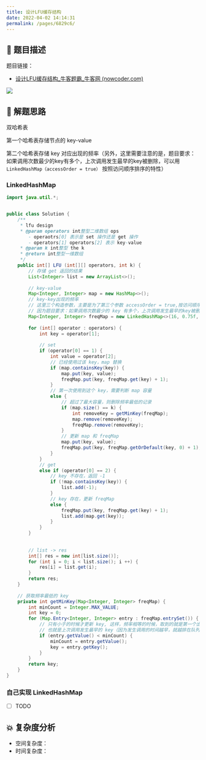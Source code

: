 ```yaml
---
title: 设计LFU缓存结构
date: 2022-04-02 14:14:31
permalink: /pages/6829c6/
---
```

## 📃 题目描述

题目链接：

- [设计LFU缓存结构_牛客题霸_牛客网 (nowcoder.com)](https://www.nowcoder.com/practice/93aacb4a887b46d897b00823f30bfea1?tpId=295&tqId=1006014&ru=/exam/oj&qru=/ta/format-top101/question-ranking&sourceUrl=%2Fexam%2Foj%3Ftab%3D%E7%AE%97%E6%B3%95%E7%AF%87%26topicId%3D295)

![](https://cs-wiki.oss-cn-shanghai.aliyuncs.com/img/20220402141524.png)

## 🔔 解题思路

双哈希表

第一个哈希表存储节点的 key-value

第二个哈希表存储 key 对应出现的频率（另外，这里需要注意的是，题目要求：如果调用次数最少的key有多个，上次调用发生最早的key被删除，可以用 `LinkedHashMap（accessOrder = true）` 按照访问顺序排序的特性）

### LinkedHashMap


```java
import java.util.*;


public class Solution {
    /**
     * lfu design
     * @param operators int整型二维数组 ops
        - operaotrs[0] 表示是 set 操作还是 get 操作
        - operators[1] operators[2] 表示 key-value
     * @param k int整型 the k
     * @return int整型一维数组
     */
    public int[] LFU (int[][] operators, int k) {
        // 存储 get 返回的结果
        List<Integer> list = new ArrayList<>();
        
        // key-value
        Map<Integer, Integer> map = new HashMap<>();
        // key-key出现的频率
        // 这里三个构造参数，主要是为了第三个参数 accessOrder = true,按访问顺序排序，默认为 false 按照插入顺序)
        // 因为题目要求：如果调用次数最少的 key 有多个，上次调用发生最早的key被删除
        Map<Integer, Integer> freqMap = new LinkedHashMap<>(16, 0.75f, true);
        
        for (int[] operator : operators) {
            int key = operator[1];
            
            // set
            if (operator[0] == 1) {
                int value = operator[2];
                // 已经使⽤过该 key，map 替换
                if (map.containsKey(key)) {
                    map.put(key, value);
                    freqMap.put(key, freqMap.get(key) + 1);
                }
                // 第⼀次使⽤到这个 key，需要判断 map 容量
                else {
                    // 超过了最大容量，则删除频率最低的记录
                    if (map.size() == k) {
                        int removeKey = getMinKey(freqMap);
                        map.remove(removeKey);
                        freqMap.remove(removeKey);
                    }
                    // 更新 map 和 freqMap
                    map.put(key, value);
                    freqMap.put(key, freqMap.getOrDefault(key, 0) + 1);
                }
            }
            // get
            else if (operator[0] == 2) {
                // key 不存在，返回 -1
                if (!map.containsKey(key)) {
                    list.add(-1);
                }
                // key 存在，更新 freqMap
                else {
                    freqMap.put(key, freqMap.get(key) + 1);
                    list.add(map.get(key));
                }
            }
        }
        
        
        // list -> res
        int[] res = new int[list.size()];
        for (int i = 0; i < list.size(); i ++) {
            res[i] = list.get(i);
        }
        return res;
    }
    
    // 获取频率最低的 key
    private int getMinKey(Map<Integer, Integer> freqMap) {
        int minCount = Integer.MAX_VALUE;
        int key = 0;
        for (Map.Entry<Integer, Integer> entry : freqMap.entrySet()) {
            // 只有小于的时候才更新 key, 这样，频率相等的时候，取到的就是第一个出现该频率的 key
            // 也就是上次调用发生最早的 key（因为发生调用的时间越早，就越排在队列的前面）
            if (entry.getValue() < minCount) {
                minCount = entry.getValue();
                key = entry.getKey();
            }
        }
        return key;
    }
}
```

### 自己实现 LinkedHashMap

- [ ] TODO

## 💥 复杂度分析

- 空间复杂度：
- 时间复杂度：

